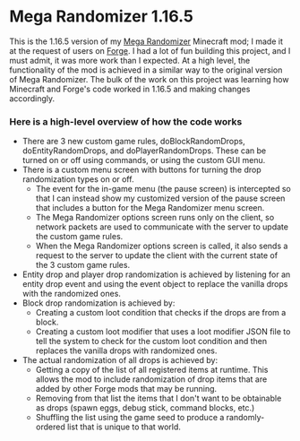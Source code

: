 # Mega Randomizer 1.16.5
This is the 1.16.5 version of my [Mega Randomizer](https://github.com/stevefali/MegaRandomizer) Minecraft mod; I made it at the request of users on [Forge](https://www.curseforge.com/minecraft/mc-mods/mega-randomizer).
I had a lot of fun building this project, and I must admit, it was more work than I expected.
At a high level, the functionality of the mod is achieved in a similar way to the original version of Mega Randomizer. The bulk of the work on this project was learning how
Minecraft and Forge's code worked in 1.16.5 and making changes accordingly.
### Here is a high-level overview of how the code works
- There are 3 new custom game rules, doBlockRandomDrops, doEntityRandomDrops, and doPlayerRandomDrops. These can be turned on or off using commands, or using the custom GUI menu.
- There is a custom menu screen with buttons for turning the drop randomization types on or off.
    - The event for the in-game menu (the pause screen) is intercepted so that I can instead show my customized version of the pause screen that includes a button for the Mega Randomizer menu screen.
    - The Mega Randomizer options screen runs only on the client, so network packets are used to communicate with the server to update the custom game rules.
    - When the Mega Randomizer options screen is called, it also sends a request to the server to update the client with the current state of the 3 custom game rules.
- Entity drop and player drop randomization is achieved by listening for an entity drop event and using the event object to replace the vanilla drops with the randomized ones.
- Block drop randomization is achieved by:
    - Creating a custom loot condition that checks if the drops are from a block.
    - Creating a custom loot modifier that uses a loot modifier JSON file to tell the system to check for the custom loot condition and then replaces the vanilla drops with randomized ones.
- The actual randomization of all drops is achieved by:
    - Getting a copy of the list of all registered items at runtime. This allows the mod to include randomization of drop items that are added by other Forge mods that may be running.
    - Removing from that list the items that I don't want to be obtainable as drops (spawn eggs, debug stick, command blocks, etc.)
    - Shuffling the list using the game seed to produce a randomly-ordered list that is unique to that world.
